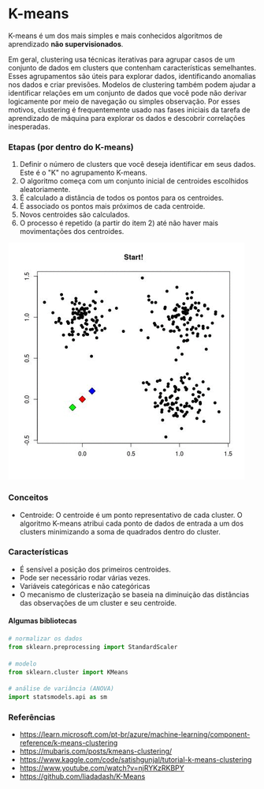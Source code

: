 # K-means

K-means é um dos mais simples e mais conhecidos algoritmos de aprendizado **não supervisionados**.

Em geral, clustering usa técnicas iterativas para agrupar casos de um conjunto de dados em clusters que contenham características semelhantes. Esses agrupamentos são úteis para explorar dados, identificando anomalias nos dados e criar previsões. Modelos de clustering também podem ajudar a identificar relações em um conjunto de dados que você pode não derivar logicamente por meio de navegação ou simples observação. Por esses motivos, clustering é frequentemente usado nas fases iniciais da tarefa de aprendizado de máquina para explorar os dados e descobrir correlações inesperadas.

### Etapas (por dentro do K-means)
1. Definir o número de clusters que você deseja identificar em seus dados. Este é o "K" no agrupamento K-means.
2. O algoritmo começa com um conjunto inicial de centroides escolhidos aleatoriamente.
3. É calculado a distância de todos os pontos para os centroides.
4. É associado os pontos mais próximos de cada centroide.
5. Novos centroides são calculados.
6. O processo é repetido (a partir do item 2) até não haver mais movimentações dos centroides.

![Animação](arquivos/centroides_animacao.gif "Animação")

### Conceitos
- Centroide: O centroide é um ponto representativo de cada cluster. O algoritmo K-means atribui cada ponto de dados de entrada a um dos clusters minimizando a soma de quadrados dentro do cluster.

### Características
- É sensível a posição dos primeiros centroides.
- Pode ser necessário rodar várias vezes.
- Variáveis categóricas e não categóricas
- O mecanismo de clusterização se baseia na diminuição das distâncias das observações de um cluster e seu centroide.

#### Algumas bibliotecas

```python
# normalizar os dados
from sklearn.preprocessing import StandardScaler

# modelo
from sklearn.cluster import KMeans

# análise de variância (ANOVA)
import statsmodels.api as sm
```

### Referências
 - https://learn.microsoft.com/pt-br/azure/machine-learning/component-reference/k-means-clustering
 - https://mubaris.com/posts/kmeans-clustering/
 - https://www.kaggle.com/code/satishgunjal/tutorial-k-means-clustering
 - https://www.youtube.com/watch?v=njRYKzRKBPY
 - https://github.com/liadadash/K-Means